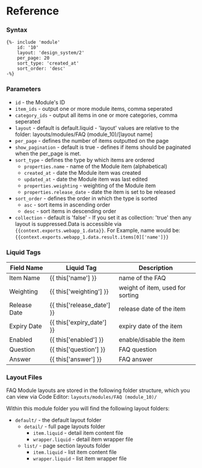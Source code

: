 # Reference

### Syntax

```liquid
{%- include 'module'
    id: '10'
    layout: 'design_system/2'
    per_page: 20
    sort_type: 'created_at'
    sort_order: 'desc' 
-%}
```

### Parameters

* `id` - the Module's ID
* `item_ids` - output one or more module items, comma seperated
* `category_ids` - output all items in one or more categories, comma seperated
* `layout` - default is default.liquid - 'layout' values are relative to the folder: layouts/modules/FAQ (module\_10)/\[layout name]
* `per_page` - defines the number of items outputted on the page
* `show_pagination` - default is true - defines if items should be paginated when the per\_page is met.
* `sort_type` - defines the type by which items are ordered
  * `properties.name` - name of the Module item (alphabetical)
  * `created_at` - date the Module item was created
  * `updated_at` - date the Module item was last edited
  * `properties.weighting` - weighting of the Module item
  * `properties.release_date` - date the item is set to be released
* `sort_order` - defines the order in which the type is sorted
  * `asc` - sort items in ascending order
  * `desc` - sort items in descending order
* `collection` - default is 'false' - If you set it as collection: 'true' then any layout is suppressed.Data is accessible via `{{context.exports.webapp_1.data}}`. For Example, name would be: `{{context.exports.webapp_1.data.result.items[0]['name']}}`

### Liquid Tags

| **Field Name** | **Liquid Tag**                 | **Description**                  |
| -------------- | ------------------------------ | -------------------------------- |
| Item Name      | \{{ this\['name'] \}}          | name of the FAQ                  |
| Weighting      | \{{ this\['weighting'] \}}     | weight of item, used for sorting |
| Release Date   | \{{ this\['release\_date'] \}} | release date of the item         |
| Expiry Date    | \{{ this\['expiry\_date'] \}}  | expiry date of the item          |
| Enabled        | \{{ this\['enabled'] \}}       | enable/disable the item          |
| Question       | \{{ this\['question'] \}}      | FAQ question                     |
| Answer         | \{{ this\['answer'] \}}        | FAQ answer                       |

### Layout Files

FAQ Module layouts are stored in the following folder structure, which you can view via Code Editor: `layouts/modules/FAQ (module_10)/`

Within this module folder you will find the following layout folders:

* `default/` - the default layout folder
  * `detail/` - full page layouts folder
    * `item.liquid` - detail item content file
    * `wrapper.liquid` - detail item wrapper file
  * `list/` - page section layouts folder
    * `item.liquid` - list item content file
    * `wrapper.liquid` - list item wrapper file
